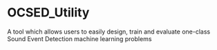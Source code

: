 # OCSED_Utility
A tool which allows users to easily design, train and evaluate one-class Sound Event Detection machine learning problems
